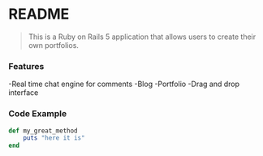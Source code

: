 # README
> This is a Ruby on Rails 5 application that allows users to create their own portfolios.

### Features

-Real time chat engine for comments
-Blog
-Portfolio
-Drag and drop interface

### Code Example

```ruby
def my_great_method
    puts "here it is"
end
```
